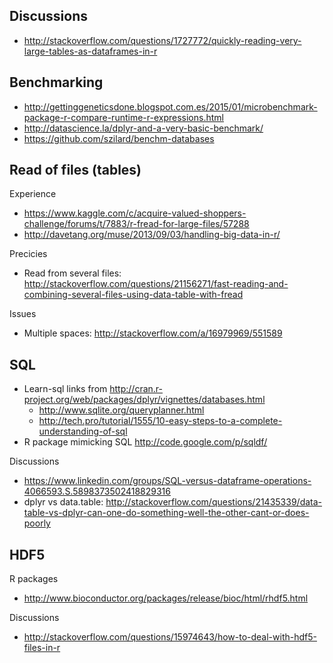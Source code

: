 ## Discussions

* http://stackoverflow.com/questions/1727772/quickly-reading-very-large-tables-as-dataframes-in-r

## Benchmarking

* http://gettinggeneticsdone.blogspot.com.es/2015/01/microbenchmark-package-r-compare-runtime-r-expressions.html
* http://datascience.la/dplyr-and-a-very-basic-benchmark/
* https://github.com/szilard/benchm-databases

## Read of files (tables)

Experience

* https://www.kaggle.com/c/acquire-valued-shoppers-challenge/forums/t/7883/r-fread-for-large-files/57288
* http://davetang.org/muse/2013/09/03/handling-big-data-in-r/

Precicies
* Read from several files: http://stackoverflow.com/questions/21156271/fast-reading-and-combining-several-files-using-data-table-with-fread

Issues

* Multiple spaces: http://stackoverflow.com/a/16979969/551589

## SQL

* Learn-sql links from http://cran.r-project.org/web/packages/dplyr/vignettes/databases.html
    * http://www.sqlite.org/queryplanner.html
    * http://tech.pro/tutorial/1555/10-easy-steps-to-a-complete-understanding-of-sql
* R package mimicking SQL http://code.google.com/p/sqldf/

Discussions

* https://www.linkedin.com/groups/SQL-versus-dataframe-operations-4066593.S.5898373502418829316
* dplyr vs data.table: http://stackoverflow.com/questions/21435339/data-table-vs-dplyr-can-one-do-something-well-the-other-cant-or-does-poorly
## HDF5

R packages

* http://www.bioconductor.org/packages/release/bioc/html/rhdf5.html

Discussions

* http://stackoverflow.com/questions/15974643/how-to-deal-with-hdf5-files-in-r
